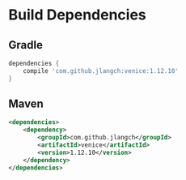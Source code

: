 # Build Dependencies


## Gradle

```groovy
dependencies {
    compile 'com.github.jlangch:venice:1.12.10'
}
```

## Maven

```xml
<dependencies>
    <dependency>
        <groupId>com.github.jlangch</groupId>
        <artifactId>venice</artifactId>
        <version>1.12.10</version>
    </dependency>
</dependencies>
```
